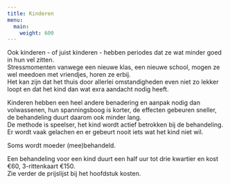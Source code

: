 ```yaml
---
title: Kinderen
menu:
  main:
    weight: 600
---
```

Ook kinderen - of juist kinderen - hebben periodes dat ze wat minder goed in hun vel zitten.  \
Stressmomenten vanwege een nieuwe klas, een nieuwe school, mogen ze wel meedoen met vriendjes, horen ze erbij.  \
Het kan zijn dat het thuis door allerlei omstandigheden even niet zo lekker loopt en dat het kind dan wat exra aandacht nodig heeft. 

Kinderen hebben een heel andere benadering en aanpak nodig dan volwassenen, hun spanningsboog is korter, de effecten gebeuren sneller, de behandeling duurt daarom ook minder lang.   
De methode is speelser, het kind wordt actief betrokken bij de behandeling.  
Er wordt vaak gelachen en er gebeurt nooit iets wat het kind niet wil.


<div>  </div>
Soms wordt moeder (mee)behandeld. 

<div>  </div>

<span>Een behandeling voor een kind duurt een half uur tot drie kwartier en kost €60, 3-rittenkaart €150. </span>  
Zie verder de prijslijst bij het hoofdstuk kosten.  

<div> </div>

<div> </div>

<div> </div>

<div> </div>

<div> </div>
